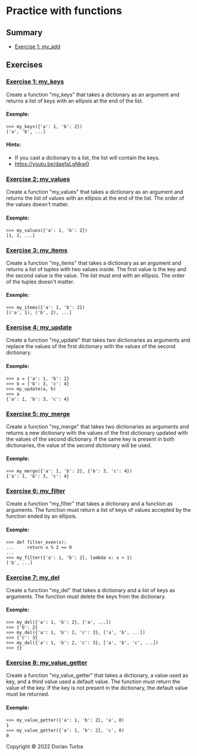 # Practice with functions

## Summary

- [Exercise 1: my_add][exercise 1 header]

## Exercises

### [Exercise 1: my_keys][summary header]

Create a function "my_keys" that takes a dictionary as an argument and returns
a list of keys with an ellipsis at the end of the list.

#### Exemple:

```
>>> my_keys({'a': 1, 'b': 2})
['a', 'b', ...]
```

#### Hints:

- If you cast a dictionary to a list, the list will contain the keys.
- https://youtu.be/daefaLgNkw0

### [Exercise 2: my_values][summary header]

Create a function "my_values" that takes a dictionary as an argument and
returns the list of values with an ellipsis at the end of the list. The order
of the values doesn't matter.

#### Exemple:

```
>>> my_values({'a': 1, 'b': 2})
[1, 2, ...]
```

### [Exercise 3: my_items][summary header]

Create a function "my_items" that takes a dictionary as an argument and
returns a list of tuples with two values inside. The first value is the key
and the second value is the value. The list must end with an ellipsis. The
order of the tuples doesn't matter.

#### Exemple:

```
>>> my_items({'a': 1, 'b': 2})
[('a', 1), ('b', 2), ...]
```

### [Exercise 4: my_update][summary header]

Create a function "my_update" that takes two dictionaries as arguments and
replace the values of the first dictionary with the values of the second
dictionary.

#### Exemple:

```
>>> a = {'a': 1, 'b': 2}
>>> b = {'b': 3, 'c': 4}
>>> my_update(a, b)
>>> a
{'a': 1, 'b': 3, 'c': 4}
```

### [Exercise 5: my_merge][summary header]

Create a function "my_merge" that takes two dictionaries as arguments and
returns a new dictionary with the values of the first dictionary updated with
the values of the second dictionary. If the same key is present in both
dictionaries, the value of the second dictionary will be used.

#### Exemple:

```
>>> my_merge({'a': 1, 'b': 2}, {'b': 3, 'c': 4})
{'a': 1, 'b': 3, 'c': 4}
```

### [Exercise 6: my_filter][summary header]

Create a function "my_filter" that takes a dictionary and a function as
arguments. The function must return a list of keys of values accepted by the
function ended by an ellipsis.

#### Exemple:

```
>>> def filter_even(x):
...     return x % 2 == 0
...
>>> my_filter({'a': 1, 'b': 2}, lambda x: x > 1)
['b', ...]
```

### [Exercise 7: my_del][summary header]

Create a function "my_del" that takes a dictionary and a list of keys as
arguments. The function must delete the keys from the dictionary.

#### Exemple:

```
>>> my_del({'a': 1, 'b': 2}, ['a', ...])
>>> {'b': 2}
>>> my_del({'a': 1, 'b': 2, 'c': 3}, ['a', 'b', ...])
>>> {'c': 3}
>>> my_del({'a': 1, 'b': 2, 'c': 3}, ['a', 'b', 'c', ...])
>>> {}
```

### [Exercise 8: my_value_getter][summary header]

Create a function "my_value_getter" that takes a dictionary, a value used as
key, and a third value used a default value. The function must return the value
of the key. If the key is not present in the dictionary, the default value must
be returned.

#### Exemple:

```
>>> my_value_getter({'a': 1, 'b': 2}, 'a', 0)
1
>>> my_value_getter({'a': 1, 'b': 2}, 'c', 0)
0
```

Copyright © 2022 Dorian Turba

[summary header]: #Summary

[exercise 1 header]: #exercise-1-my_add

[youtube 1]: https://youtu.be/u-OmVr_fT4s

[exercise 2 header]: #exercise-2-my_sum